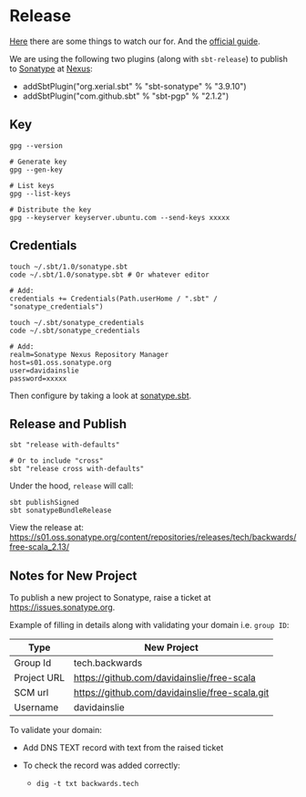 # Release

[Here](https://dev.to/awwsmm/publish-your-scala-project-to-maven-in-5-minutes-with-sonatype-326l) there are some things to watch our for.
And the [official guide](https://www.scala-sbt.org/1.x/docs/Using-Sonatype.html).

We are using the following two plugins (along with `sbt-release`) to publish to [Sonatype](https://issues.sonatype.org/secure/Dashboard.jspa) at [Nexus](https://s01.oss.sonatype.org):
- addSbtPlugin("org.xerial.sbt" % "sbt-sonatype" % "3.9.10")
- addSbtPlugin("com.github.sbt" % "sbt-pgp" % "2.1.2")

## Key

```shell
gpg --version

# Generate key
gpg --gen-key

# List keys
gpg --list-keys

# Distribute the key
gpg --keyserver keyserver.ubuntu.com --send-keys xxxxx
```

## Credentials

```shell
touch ~/.sbt/1.0/sonatype.sbt
code ~/.sbt/1.0/sonatype.sbt # Or whatever editor

# Add:
credentials += Credentials(Path.userHome / ".sbt" / "sonatype_credentials")

touch ~/.sbt/sonatype_credentials
code ~/.sbt/sonatype_credentials

# Add:
realm=Sonatype Nexus Repository Manager
host=s01.oss.sonatype.org
user=davidainslie
password=xxxxx
```

Then configure by taking a look at [sonatype.sbt](../sonatype.sbt).

## Release and Publish

```shell
sbt "release with-defaults"

# Or to include "cross"
sbt "release cross with-defaults"
```

Under the hood, `release` will call:
```shell
sbt publishSigned
sbt sonatypeBundleRelease
```

View the release at:
https://s01.oss.sonatype.org/content/repositories/releases/tech/backwards/free-scala_2.13/

## Notes for New Project

To publish a new project to Sonatype, raise a ticket at https://issues.sonatype.org.

Example of filling in details along with validating your domain i.e. `group ID`:

| Type        | New Project                                    |
| ----------- | ---------------------------------------------- |
| Group Id    | tech.backwards                                 |
| Project URL | https://github.com/davidainslie/free-scala     |
| SCM url     | https://github.com/davidainslie/free-scala.git |
| Username    | davidainslie                                   |

To validate your domain:

- Add DNS TEXT record with text from the raised ticket

- To check the record was added correctly:

  - ```shell
    dig -t txt backwards.tech
    ```